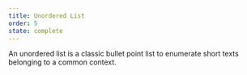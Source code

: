 ```yaml
---
title: Unordered List
order: 5
state: complete
---
```

An unordered list is a classic bullet point list to enumerate short texts belonging to a common context.
